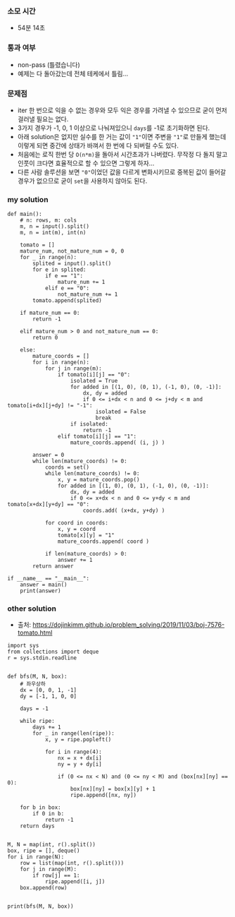 ### 소모 시간
- 54분 14초

### 통과 여부
- non-pass (틀렸습니다)
- 예제는 다 돌아갔는데 전체 테케에서 틀림...

### 문제점
- iter 한 번으로 익을 수 없는 경우와 모두 익은 경우를 가려낼 수 있으므로 굳이 먼저 걸러낼 필요는 없다.
- 3가지 경우가 -1, 0, 1 이상으로 나눠져있으니 `days`를 -1로 초기화하면 된다.
- 아래 solution은 없지만 실수를 한 거는 값이 `"1"`이면 주변을 `"1"`로 만들게 했는데 이렇게 되면 중간에 상태가 바껴서 한 번에 다 되버릴 수도 있다.
- 처음에는 로직 한번 당 `O(n*m)`을 돌아서 시간초과가 나버렸다. 무작정 다 돌지 말고 인풋이 크다면 효율적으로 할 수 있으면 그렇게 하자...
- 다른 사람 솔루션을 보면 `"0"`이었던 값을 다르게 변화시키므로 중복된 값이 들어갈 경우가 없으므로 굳이 `set`을 사용하지 않아도 된다.

### my solution
```
def main():
    # n: rows, m: cols
    m, n = input().split()
    m, n = int(m), int(n)

    tomato = []
    mature_num, not_mature_num = 0, 0
    for _ in range(n):
        splited = input().split()
        for e in splited:
            if e == "1":
                mature_num += 1
            elif e == "0":
                not_mature_num += 1
        tomato.append(splited)

    if mature_num == 0:
        return -1
    
    elif mature_num > 0 and not_mature_num == 0:
        return 0
    
    else:
        mature_coords = []
        for i in range(n):
            for j in range(m):
                if tomato[i][j] == "0":
                    isolated = True
                    for added in [(1, 0), (0, 1), (-1, 0), (0, -1)]:
                        dx, dy = added
                        if 0 <= i+dx < n and 0 <= j+dy < m and tomato[i+dx][j+dy] != "-1":
                            isolated = False
                            break
                    if isolated:
                        return -1
                elif tomato[i][j] == "1":
                    mature_coords.append( (i, j) )

        answer = 0
        while len(mature_coords) != 0:
            coords = set()
            while len(mature_coords) != 0:
                x, y = mature_coords.pop()
                for added in [(1, 0), (0, 1), (-1, 0), (0, -1)]:
                    dx, dy = added
                    if 0 <= x+dx < n and 0 <= y+dy < m and tomato[x+dx][y+dy] == "0":
                        coords.add( (x+dx, y+dy) )

            for coord in coords:
                x, y = coord
                tomato[x][y] = "1"
                mature_coords.append( coord )

            if len(mature_coords) > 0:
                answer += 1
        return answer

if __name__ == "__main__":
    answer = main()
    print(answer)
```

### other solution
- 출처: https://dojinkimm.github.io/problem_solving/2019/11/03/boj-7576-tomato.html
```
import sys
from collections import deque
r = sys.stdin.readline


def bfs(M, N, box):
    # 좌우상하
    dx = [0, 0, 1, -1]
    dy = [-1, 1, 0, 0]

    days = -1

    while ripe:
        days += 1
        for _ in range(len(ripe)):
            x, y = ripe.popleft()

            for i in range(4):
                nx = x + dx[i]
                ny = y + dy[i]

                if (0 <= nx < N) and (0 <= ny < M) and (box[nx][ny] == 0):
                    box[nx][ny] = box[x][y] + 1
                    ripe.append([nx, ny])

    for b in box:
        if 0 in b:
            return -1
    return days


M, N = map(int, r().split())
box, ripe = [], deque()
for i in range(N):
    row = list(map(int, r().split()))
    for j in range(M):
        if row[j] == 1:
            ripe.append([i, j])
    box.append(row)


print(bfs(M, N, box))
```